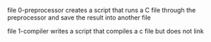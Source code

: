 file 0-preprocessor creates a script that runs a C file through the preprocessor and save the result into another file

file 1-compiler writes a script that compiles a c file but does not link
